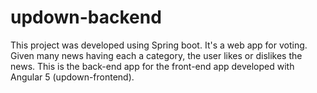 # updown-backend
This project was developed using Spring boot. It's a web app for voting. Given many news having each a category, the user likes or dislikes the news. This is the back-end app for the front-end app developed with Angular 5 (updown-frontend).
